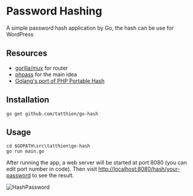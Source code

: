 # Password Hashing
A simple password hash application by Go, the hash can be use for WordPress

## Resources
- [gorilla/mux](http://www.gorillatoolkit.org/pkg/mux) for router
- [phpass](http://www.openwall.com/phpass/) for the main idea
- [Golang's port of PHP Portable Hash](https://gist.github.com/georgerb/f0ef84cf487e019e32f6)

## Installation

`go get github.com/tatthien/go-hash`

## Usage

```
cd $GOPATH\src\tatthien\go-hash
go run main.go
```

After running the app, a web server will be started at port 8080 (you can edit port number in code). Then visit [http://localhost:8080/hash/your-password](#) to see the result.

![HashPassword](http://www.tatthien.com/wp-content/uploads/2016/03/hash.gif)


